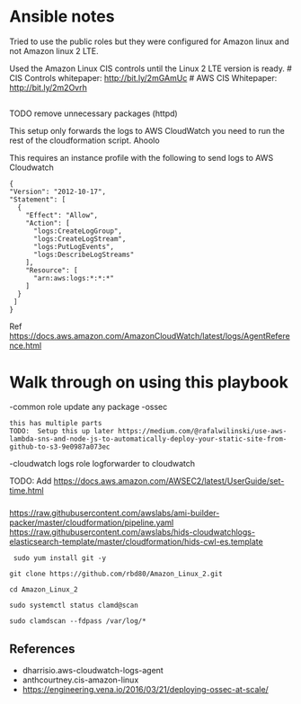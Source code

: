 # Ansible notes

Tried to use the public roles but they were configured for Amazon linux and not Amazon linux 2 LTE.  

Used the Amazon Linux CIS controls until the Linux 2 LTE version is ready.
    # CIS Controls whitepaper:  http://bit.ly/2mGAmUc
    # AWS CIS Whitepaper:       http://bit.ly/2m2Ovrh


## 
TODO remove unnecessary packages (httpd)

This setup only forwards the logs to AWS CloudWatch you need to run the rest of the 
cloudformation script.  Ahoolo

This requires an instance profile with the following to send logs to AWS Cloudwatch
```
{
"Version": "2012-10-17",
"Statement": [
  {
    "Effect": "Allow",
    "Action": [
      "logs:CreateLogGroup",
      "logs:CreateLogStream",
      "logs:PutLogEvents",
      "logs:DescribeLogStreams"
    ],
    "Resource": [
      "arn:aws:logs:*:*:*"
    ]
  }
 ]
}
```
  Ref 
  https://docs.aws.amazon.com/AmazonCloudWatch/latest/logs/AgentReference.html
# Walk through on using this playbook
-common role
    update any package
-ossec

    this has multiple parts
    TODO:  Setup this up later https://medium.com/@rafalwilinski/use-aws-lambda-sns-and-node-js-to-automatically-deploy-your-static-site-from-github-to-s3-9e0987a073ec
-cloudwatch logs role
    logforwarder to cloudwatch




TODO:
Add
 https://docs.aws.amazon.com/AWSEC2/latest/UserGuide/set-time.html
###
https://raw.githubusercontent.com/awslabs/ami-builder-packer/master/cloudformation/pipeline.yaml
https://raw.githubusercontent.com/awslabs/hids-cloudwatchlogs-elasticsearch-template/master/cloudformation/hids-cwl-es.template


```
 sudo yum install git -y
```

```
git clone https://github.com/rbd80/Amazon_Linux_2.git
```

```
cd Amazon_Linux_2

```

```
sudo systemctl status clamd@scan
```


```
sudo clamdscan --fdpass /var/log/*
```






## References
- dharrisio.aws-cloudwatch-logs-agent
- anthcourtney.cis-amazon-linux
- https://engineering.vena.io/2016/03/21/deploying-ossec-at-scale/